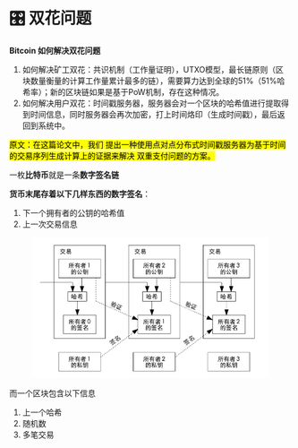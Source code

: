 # 🎛️ 双花问题

**Bitcoin 如何解决双花问题**

1. 如何解决矿工双花：共识机制（工作量证明），UTXO模型，最长链原则（区块数量衡量的计算工作量累计最多的链），需要算力达到全球的51%（51%哈希率）；新的区块链如果是基于PoW机制，存在这种情况。
2. 如何解决用户双花：时间戳服务器，服务器会对一个区块的哈希值进行提取得到时间信息，同时服务器会再次加密，打上时间烙印（生成时间戳），最后返回到系统中。

<mark style="background-color:yellow;">原文：在这篇论文中，我们 提出一种使用点对点分布式时间戳服务器为基于时间的交易序列生成计算上的证据来解决 双重支付问题的方案。</mark>

一枚**比特币**就是一条**数字签名链**

**货币末尾存着以下几样东西的数字签名**：

1. 下一个拥有者的公钥的哈希值
2. 上一次交易信息

<figure><img src="../.gitbook/assets/image.png" alt=""><figcaption></figcaption></figure>

而一个区块包含以下信息

1. 上一个哈希
2. 随机数
3. 多笔交易
